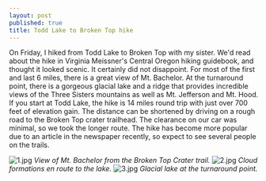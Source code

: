 ```yaml
---
layout: post
published: true
title: Todd Lake to Broken Top hike
---
```

On Friday, I hiked from Todd Lake to Broken Top with my sister. We'd read about the hike in Virginia Meissner's Central Oregon hiking guidebook, and thought it looked scenic. It certainly did not disappoint. For most of the first and last 6 miles, there is a great view of Mt. Bachelor. At the turnaround point, there is a gorgeous glacial lake and a ridge that provides incredible views of the Three Sisters mountains as well as Mt. Jefferson and Mt. Hood. If you start at Todd Lake, the hike is 14 miles round trip with just over 700 feet of elevation gain. The distance can be shortened by driving on a rough road to the Broken Top crater trailhead. The clearance on our car was minimal, so we took the longer route. The hike has become more popular due to an article in the newspaper recently, so expect to see several people on the trails.

![1.jpg]({{site.cdn_path}}/2014/08/31/1.jpg)
_View of Mt. Bachelor from the Broken Top Crater trail._
![2.jpg]({{site.cdn_path}}/2014/08/31/2.jpg)
_Cloud formations en route to the lake._
![3.jpg]({{site.cdn_path}}/2014/08/31/3.jpg)
_Glacial lake at the turnaround point._
